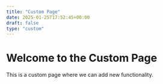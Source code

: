 ```yaml
---
title: "Custom Page"
date: 2025-01-25T17:52:45+00:00
draft: false
type: "custom"
---
```


# Welcome to the Custom Page

This is a custom page where we can add new functionality.

<div id="custom-content"></div>

